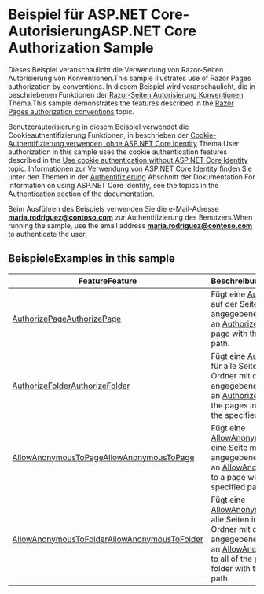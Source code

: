 # <a name="aspnet-core-authorization-sample"></a><span data-ttu-id="c6fe2-101">Beispiel für ASP.NET Core-Autorisierung</span><span class="sxs-lookup"><span data-stu-id="c6fe2-101">ASP.NET Core Authorization Sample</span></span>

<span data-ttu-id="c6fe2-102">Dieses Beispiel veranschaulicht die Verwendung von Razor-Seiten Autorisierung von Konventionen.</span><span class="sxs-lookup"><span data-stu-id="c6fe2-102">This sample illustrates use of Razor Pages authorization by conventions.</span></span> <span data-ttu-id="c6fe2-103">In diesem Beispiel wird veranschaulicht, die in beschriebenen Funktionen der [Razor-Seiten Autorisierung Konventionen](https://docs.microsoft.com/aspnet/core/security/authorization/razor-pages-authorization) Thema.</span><span class="sxs-lookup"><span data-stu-id="c6fe2-103">This sample demonstrates the features described in the [Razor Pages authorization conventions](https://docs.microsoft.com/aspnet/core/security/authorization/razor-pages-authorization) topic.</span></span>

<span data-ttu-id="c6fe2-104">Benutzerautorisierung in diesem Beispiel verwendet die Cookieauthentifizierung Funktionen, in beschrieben der [Cookie-Authentifizierung verwenden, ohne ASP.NET Core Identity](https://docs.microsoft.com/aspnet/core/security/authentication/cookie) Thema.</span><span class="sxs-lookup"><span data-stu-id="c6fe2-104">User authorization in this sample uses the cookie authentication features described in the [Use cookie authentication without ASP.NET Core Identity](https://docs.microsoft.com/aspnet/core/security/authentication/cookie) topic.</span></span> <span data-ttu-id="c6fe2-105">Informationen zur Verwendung von ASP.NET Core Identity finden Sie unter den Themen in der [Authentifizierung](https://docs.microsoft.com/aspnet/core/security/authentication/index) Abschnitt der Dokumentation.</span><span class="sxs-lookup"><span data-stu-id="c6fe2-105">For information on using ASP.NET Core Identity, see the topics in the [Authentication](https://docs.microsoft.com/aspnet/core/security/authentication/index) section of the documentation.</span></span>

<span data-ttu-id="c6fe2-106">Beim Ausführen des Beispiels verwenden Sie die e-Mail-Adresse **maria.rodriguez@contoso.com** zur Authentifizierung des Benutzers.</span><span class="sxs-lookup"><span data-stu-id="c6fe2-106">When running the sample, use the email address **maria.rodriguez@contoso.com** to authenticate the user.</span></span>

## <a name="examples-in-this-sample"></a><span data-ttu-id="c6fe2-107">Beispiele</span><span class="sxs-lookup"><span data-stu-id="c6fe2-107">Examples in this sample</span></span>

| <span data-ttu-id="c6fe2-108">Feature</span><span class="sxs-lookup"><span data-stu-id="c6fe2-108">Feature</span></span> | <span data-ttu-id="c6fe2-109">Beschreibung</span><span class="sxs-lookup"><span data-stu-id="c6fe2-109">Description</span></span> |
| --- | --- |
| [<span data-ttu-id="c6fe2-110">AuthorizePage</span><span class="sxs-lookup"><span data-stu-id="c6fe2-110">AuthorizePage</span></span>](https://docs.microsoft.com/dotnet/api/microsoft.extensions.dependencyinjection.pageconventioncollectionextensions.authorizepage) | <span data-ttu-id="c6fe2-111">Fügt eine [AuthorizeFilter](https://docs.microsoft.com/dotnet/api/microsoft.aspnetcore.mvc.authorization.authorizefilter) auf der Seite mit dem angegebenen Pfad.</span><span class="sxs-lookup"><span data-stu-id="c6fe2-111">Adds an [AuthorizeFilter](https://docs.microsoft.com/dotnet/api/microsoft.aspnetcore.mvc.authorization.authorizefilter) to the page with the specified path.</span></span> |
| [<span data-ttu-id="c6fe2-112">AuthorizeFolder</span><span class="sxs-lookup"><span data-stu-id="c6fe2-112">AuthorizeFolder</span></span>](https://docs.microsoft.com/dotnet/api/microsoft.extensions.dependencyinjection.pageconventioncollectionextensions.authorizefolder) | <span data-ttu-id="c6fe2-113">Fügt eine [AuthorizeFilter](https://docs.microsoft.com/dotnet/api/microsoft.aspnetcore.mvc.authorization.authorizefilter) für alle Seiten in einem Ordner mit dem angegebenen Pfad.</span><span class="sxs-lookup"><span data-stu-id="c6fe2-113">Adds an [AuthorizeFilter](https://docs.microsoft.com/dotnet/api/microsoft.aspnetcore.mvc.authorization.authorizefilter) to all of the pages in a folder with the specified path.</span></span> |
| [<span data-ttu-id="c6fe2-114">AllowAnonymousToPage</span><span class="sxs-lookup"><span data-stu-id="c6fe2-114">AllowAnonymousToPage</span></span>](https://docs.microsoft.com/dotnet/api/microsoft.extensions.dependencyinjection.pageconventioncollectionextensions.allowanonymoustopage) | <span data-ttu-id="c6fe2-115">Fügt eine [AllowAnonymousFilter](https://docs.microsoft.com/dotnet/api/microsoft.aspnetcore.mvc.authorization.allowanonymousfilter) auf eine Seite mit dem angegebenen Pfad.</span><span class="sxs-lookup"><span data-stu-id="c6fe2-115">Adds an [AllowAnonymousFilter](https://docs.microsoft.com/dotnet/api/microsoft.aspnetcore.mvc.authorization.allowanonymousfilter) to a page with the specified path.</span></span> |
| [<span data-ttu-id="c6fe2-116">AllowAnonymousToFolder</span><span class="sxs-lookup"><span data-stu-id="c6fe2-116">AllowAnonymousToFolder</span></span>](https://docs.microsoft.com/dotnet/api/microsoft.extensions.dependencyinjection.pageconventioncollectionextensions.allowanonymoustofolder) | <span data-ttu-id="c6fe2-117">Fügt eine [AllowAnonymousFilter](https://docs.microsoft.com/dotnet/api/microsoft.aspnetcore.mvc.authorization.allowanonymousfilter) für alle Seiten in einem Ordner mit dem angegebenen Pfad.</span><span class="sxs-lookup"><span data-stu-id="c6fe2-117">Adds an [AllowAnonymousFilter](https://docs.microsoft.com/dotnet/api/microsoft.aspnetcore.mvc.authorization.allowanonymousfilter) to all of the pages in a folder with the specified path.</span></span> |
